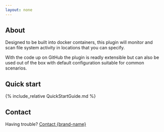 ```yaml
---
layout: none
---
```


## About
Designed to be built into docker containers, this plugin will monitor and scan file system activity in locations that you can specify.

With the code up on GitHub the plugin is readly extensible but can also be used out of the box with default configuration suitable for common scenarios.


## Quick start
{% include_relative QuickStartGuide.md %}

## Contact
Having trouble? [Contact {brand-name} ](https://{brand-root-domain}/contacts)